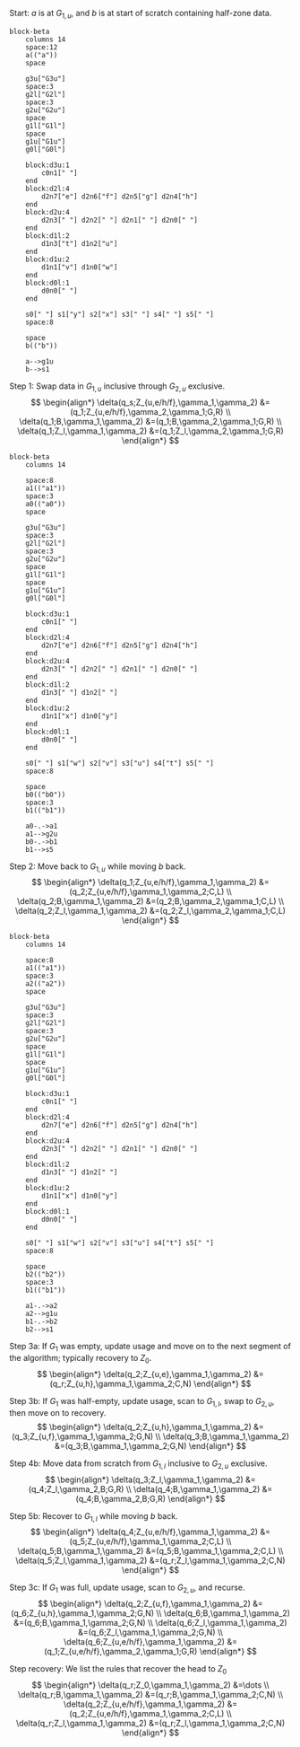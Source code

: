Start: $a$ is at $G_{1,u}$, and $b$ is at start of scratch containing half-zone data.

```mermaid
block-beta
    columns 14
    space:12
    a(("a"))
    space

    g3u["G3u"]
    space:3
    g2l["G2l"]
    space:3
    g2u["G2u"]
    space
    g1l["G1l"]
    space
    g1u["G1u"]
    g0l["G0l"]

    block:d3u:1
        c0n1[" "]
    end
    block:d2l:4
        d2n7["e"] d2n6["f"] d2n5["g"] d2n4["h"]
    end
    block:d2u:4
        d2n3[" "] d2n2[" "] d2n1[" "] d2n0[" "]
    end
    block:d1l:2
        d1n3["t"] d1n2["u"]
    end
    block:d1u:2
        d1n1["v"] d1n0["w"]
    end
    block:d0l:1
        d0n0[" "]
    end

    s0[" "] s1["y"] s2["x"] s3[" "] s4[" "] s5[" "]
    space:8

    space
    b(("b"))

    a-->g1u
    b-->s1
```

Step 1: Swap data in $G_{1,u}$ inclusive through $G_{2,u}$ exclusive.
$$
\begin{align*}
    \delta(q_s;Z_{u,e/h/f},\gamma_1,\gamma_2)
    &=(q_1;Z_{u,e/h/f},\gamma_2,\gamma_1;G,R) \\
    \delta(q_1;B,\gamma_1,\gamma_2)
    &=(q_1;B,\gamma_2,\gamma_1;G,R) \\
    \delta(q_1;Z_l,\gamma_1,\gamma_2)
    &=(q_1;Z_l,\gamma_2,\gamma_1;G,R)
\end{align*}
$$

```mermaid
block-beta
    columns 14

    space:8
    a1(("a1"))
    space:3
    a0(("a0"))
    space

    g3u["G3u"]
    space:3
    g2l["G2l"]
    space:3
    g2u["G2u"]
    space
    g1l["G1l"]
    space
    g1u["G1u"]
    g0l["G0l"]

    block:d3u:1
        c0n1[" "]
    end
    block:d2l:4
        d2n7["e"] d2n6["f"] d2n5["g"] d2n4["h"]
    end
    block:d2u:4
        d2n3[" "] d2n2[" "] d2n1[" "] d2n0[" "]
    end
    block:d1l:2
        d1n3[" "] d1n2[" "]
    end
    block:d1u:2
        d1n1["x"] d1n0["y"]
    end
    block:d0l:1
        d0n0[" "]
    end

    s0[" "] s1["w"] s2["v"] s3["u"] s4["t"] s5[" "]
    space:8

    space
    b0(("b0"))
    space:3
    b1(("b1"))

    a0-.->a1
    a1-->g2u
    b0-.->b1
    b1-->s5
```

Step 2: Move back to $G_{1,u}$ while moving $b$ back.
$$
\begin{align*}
    \delta(q_1;Z_{u,e/h/f},\gamma_1,\gamma_2)
    &=(q_2;Z_{u,e/h/f},\gamma_1,\gamma_2;C,L) \\
    \delta(q_2;B,\gamma_1,\gamma_2)
    &=(q_2;B,\gamma_2,\gamma_1;C,L) \\
    \delta(q_2;Z_l,\gamma_1,\gamma_2)
    &=(q_2;Z_l,\gamma_2,\gamma_1;C,L)
\end{align*}
$$

```mermaid
block-beta
    columns 14

    space:8
    a1(("a1"))
    space:3
    a2(("a2"))
    space

    g3u["G3u"]
    space:3
    g2l["G2l"]
    space:3
    g2u["G2u"]
    space
    g1l["G1l"]
    space
    g1u["G1u"]
    g0l["G0l"]

    block:d3u:1
        c0n1[" "]
    end
    block:d2l:4
        d2n7["e"] d2n6["f"] d2n5["g"] d2n4["h"]
    end
    block:d2u:4
        d2n3[" "] d2n2[" "] d2n1[" "] d2n0[" "]
    end
    block:d1l:2
        d1n3[" "] d1n2[" "]
    end
    block:d1u:2
        d1n1["x"] d1n0["y"]
    end
    block:d0l:1
        d0n0[" "]
    end

    s0[" "] s1["w"] s2["v"] s3["u"] s4["t"] s5[" "]
    space:8

    space
    b2(("b2"))
    space:3
    b1(("b1"))

    a1-.->a2
    a2-->g1u
    b1-.->b2
    b2-->s1
```

Step 3a: If $G_1$ was empty, update usage and move on to the next segment of the algorithm; typically recovery to $Z_0$.
$$
\begin{align*}
    \delta(q_2;Z_{u,e},\gamma_1,\gamma_2)
    &=(q_r;Z_{u,h},\gamma_1,\gamma_2;C,N)
\end{align*}
$$

Step 3b: If $G_1$ was half-empty, update usage, scan to $G_{1,l}$, swap to $G_{2,u}$, then move on to recovery.
$$
\begin{align*}
    \delta(q_2;Z_{u,h},\gamma_1,\gamma_2)
    &=(q_3;Z_{u,f},\gamma_1,\gamma_2;G,N) \\
    \delta(q_3;B,\gamma_1,\gamma_2)
    &=(q_3;B,\gamma_1,\gamma_2;G,N)
\end{align*}
$$

Step 4b: Move data from scratch from $G_{1,l}$ inclusive to $G_{2,u}$ exclusive.
$$
\begin{align*}
    \delta(q_3;Z_l,\gamma_1,\gamma_2)
    &=(q_4;Z_l,\gamma_2,B;G,R) \\
    \delta(q_4;B,\gamma_1,\gamma_2)
    &=(q_4;B,\gamma_2,B;G,R)
\end{align*}
$$

Step 5b: Recover to $G_{1,l}$ while moving $b$ back.
$$
\begin{align*}
    \delta(q_4;Z_{u,e/h/f},\gamma_1,\gamma_2)
    &=(q_5;Z_{u,e/h/f},\gamma_1,\gamma_2;C,L) \\
    \delta(q_5;B,\gamma_1,\gamma_2)
    &=(q_5;B,\gamma_1,\gamma_2;C,L) \\
    \delta(q_5;Z_l,\gamma_1,\gamma_2)
    &=(q_r;Z_l,\gamma_1,\gamma_2;C,N)
\end{align*}
$$

Step 3c: If $G_1$ was full, update usage, scan to $G_{2,u}$, and recurse.
$$
\begin{align*}
    \delta(q_2;Z_{u,f},\gamma_1,\gamma_2)
    &=(q_6;Z_{u,h},\gamma_1,\gamma_2;G,N) \\
    \delta(q_6;B,\gamma_1,\gamma_2)
    &=(q_6;B,\gamma_1,\gamma_2;G,N) \\
    \delta(q_6;Z_l,\gamma_1,\gamma_2)
    &=(q_6;Z_l,\gamma_1,\gamma_2;G,N) \\
    \delta(q_6;Z_{u,e/h/f},\gamma_1,\gamma_2)
    &=(q_1;Z_{u,e/h/f},\gamma_2,\gamma_1;G,R)
\end{align*}
$$

Step recovery: We list the rules that recover the head to $Z_0$
$$
\begin{align*}
    \delta(q_r;Z_0,\gamma_1,\gamma_2)
    &=\dots \\
    \delta(q_r;B,\gamma_1,\gamma_2)
    &=(q_r;B,\gamma_1,\gamma_2;C,N) \\
    \delta(q_2;Z_{u,e/h/f},\gamma_1,\gamma_2)
    &=(q_2;Z_{u,e/h/f},\gamma_1,\gamma_2;C,L) \\
    \delta(q_r;Z_l,\gamma_1,\gamma_2)
    &=(q_r;Z_l,\gamma_1,\gamma_2;C,N)
\end{align*}
$$

